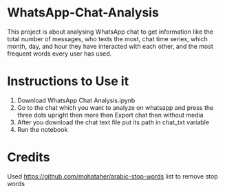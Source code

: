 # WhatsApp-Chat-Analysis
This project is about analysing WhatsApp chat to get information like the total number of messages, who texts the most, chat time series, which month, day, and hour they have interacted with each other, and the most frequent words every user has used.
# Instructions to Use it
1. Download WhatsApp Chat Analysis.ipynb
2. Go to the chat which you want to analyze on whatsapp and press the three dots upright then more then Export chat then without media
3. After you download the chat text file put its path in chat_txt variable
4. Run the notebook
# Credits
Used https://github.com/mohataher/arabic-stop-words list to remove stop words
